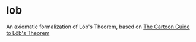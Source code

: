 lob
===

An axiomatic formalization of Löb's Theorem, based on [The Cartoon Guide to Löb's Theorem](http://lesswrong.com/lw/t6/the_cartoon_guide_to_l%C3%B6bs_theorem/)
